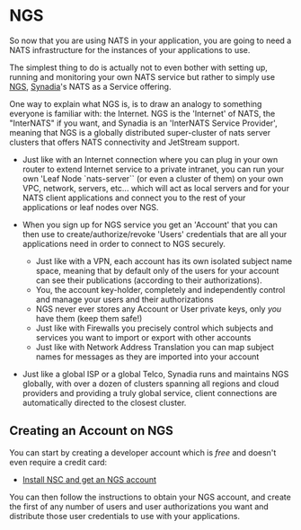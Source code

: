 # NGS

So now that you are using NATS in your application, you are going to need a NATS infrastructure for the instances of your applications to use.

The simplest thing to do is actually not to even bother with setting up, running and monitoring your own NATS service but rather to simply use [NGS](https://synadia.com/ngs/pricing), [Synadia](https://synadia.com)'s NATS as a Service offering.

One way to explain what NGS is, is to draw an analogy to something everyone is familiar with: the Internet. NGS is the 'Internet' of NATS, the "InterNATS" if you want, and Synadia is an 'InterNATS Service Provider', meaning that NGS is a globally distributed super-cluster of nats server clusters that offers NATS connectivity and JetStream support.

* Just like with an Internet connection where you can plug in your own router to extend Internet service to a private intranet, you can run your own  'Leaf Node `nats-server`` (or even a cluster of them) on your own VPC, network, servers, etc...  which will act as local servers and for your NATS client applications and connect you to the rest of your applications or leaf nodes over NGS.


* When you sign up for NGS service you get an 'Account' that you can then use to create/authorize/revoke 'Users' credentials that are all your applications need in order to connect to NGS securely.
  * Just like with a VPN, each account has its own isolated subject name space, meaning that by default only of the users for your account can see their publications (according to their authorizations).
  * You, the account key-holder, completely and independently control and manage your users and their authorizations
  * NGS never ever stores any Account or User private keys, only _you_ have them (keep them safe!)
  * Just like with Firewalls you precisely control which subjects and services you want to import or export with other accounts
  * Just like with Network Address Translation you can map subject names for messages as they are imported into your account


* Just like a global ISP or a global Telco, Synadia runs and maintains NGS globally, with over a dozen of clusters spanning all regions and cloud providers and providing a truly global service, client connections are automatically directed to the closest cluster.

## Creating an Account on NGS

You can start by creating a developer account which is *free* and doesn't even require a credit card:

* [Install NSC and get an NGS account](https://synadia.com/ngs/signup)

You can then follow the instructions to obtain your NGS account, and create the first of any number of users and user authorizations you want and distribute those user credentials to use with your applications.